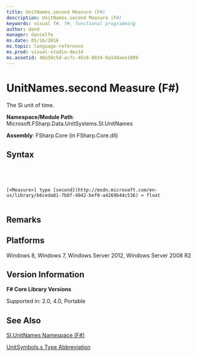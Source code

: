 ```yaml
---
title: UnitNames.second Measure (F#)
description: UnitNames.second Measure (F#)
keywords: visual f#, f#, functional programming
author: dend
manager: danielfe
ms.date: 05/16/2016
ms.topic: language-reference
ms.prod: visual-studio-dev14
ms.assetid: 48a50c5d-ac7c-45c6-8834-0a14daee1089 
---
```


# UnitNames.second Measure (F#)

The SI unit of time.

**Namespace/Module Path**: Microsoft.FSharp.Data.UnitSystems.SI.UnitNames

**Assembly**: FSharp.Core (in FSharp.Core.dll)


## Syntax



```




[<Measure>] type [second](http://msdn.microsoft.com/en-us/library/b6ceda81-7b8f-4842-bef0-a4269b44c536) = float


```





## Remarks

## Platforms
Windows 8, Windows 7, Windows Server 2012, Windows Server 2008 R2


## Version Information
**F# Core Library Versions**

Supported in: 2.0, 4.0, Portable




## See Also
[SI.UnitNames Namespace &#40;F&#35;&#41;](SI.UnitNames-Namespace-%5BFSharp%5D.md)

[UnitSymbols.s Type Abbreviation](http://msdn.microsoft.com/en-us/library/e7c9be62-62ac-43f8-8310-01004c127c23)

